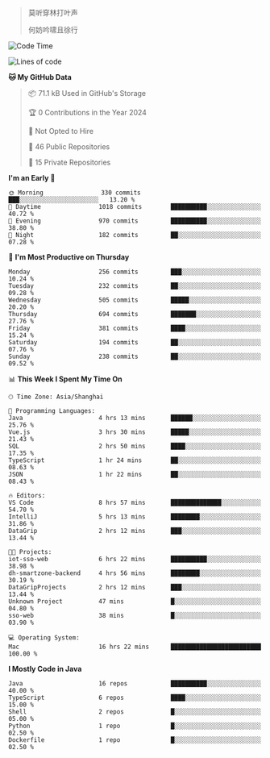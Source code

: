 > 莫听穿林打叶声
> 
> 何妨吟啸且徐行

<!-- ![Github Stats](https://github-readme-stats.vercel.app/api?username=catch6&count_private=true&show_icons=true&theme=gruvbox) -->

<!-- ![Top Langs](https://github-readme-stats.vercel.app/api/top-langs/?username=catch6&layout=compact) -->

<!--START_SECTION:waka-->
![Code Time](http://img.shields.io/badge/Code%20Time-688%20hrs%203%20mins-blue)

![Lines of code](https://img.shields.io/badge/From%20Hello%20World%20I%27ve%20Written-9.3%20million%20lines%20of%20code-blue)

**🐱 My GitHub Data** 

> 📦 71.1 kB Used in GitHub's Storage 
 > 
> 🏆 0 Contributions in the Year 2024
 > 
> 🚫 Not Opted to Hire
 > 
> 📜 46 Public Repositories 
 > 
> 🔑 15 Private Repositories 
 > 
**I'm an Early 🐤** 

```text
🌞 Morning                330 commits         ███░░░░░░░░░░░░░░░░░░░░░░   13.20 % 
🌆 Daytime                1018 commits        ██████████░░░░░░░░░░░░░░░   40.72 % 
🌃 Evening                970 commits         ██████████░░░░░░░░░░░░░░░   38.80 % 
🌙 Night                  182 commits         ██░░░░░░░░░░░░░░░░░░░░░░░   07.28 % 
```
📅 **I'm Most Productive on Thursday** 

```text
Monday                   256 commits         ███░░░░░░░░░░░░░░░░░░░░░░   10.24 % 
Tuesday                  232 commits         ██░░░░░░░░░░░░░░░░░░░░░░░   09.28 % 
Wednesday                505 commits         █████░░░░░░░░░░░░░░░░░░░░   20.20 % 
Thursday                 694 commits         ███████░░░░░░░░░░░░░░░░░░   27.76 % 
Friday                   381 commits         ████░░░░░░░░░░░░░░░░░░░░░   15.24 % 
Saturday                 194 commits         ██░░░░░░░░░░░░░░░░░░░░░░░   07.76 % 
Sunday                   238 commits         ██░░░░░░░░░░░░░░░░░░░░░░░   09.52 % 
```


📊 **This Week I Spent My Time On** 

```text
🕑︎ Time Zone: Asia/Shanghai

💬 Programming Languages: 
Java                     4 hrs 13 mins       ██████░░░░░░░░░░░░░░░░░░░   25.76 % 
Vue.js                   3 hrs 30 mins       █████░░░░░░░░░░░░░░░░░░░░   21.43 % 
SQL                      2 hrs 50 mins       ████░░░░░░░░░░░░░░░░░░░░░   17.35 % 
TypeScript               1 hr 24 mins        ██░░░░░░░░░░░░░░░░░░░░░░░   08.63 % 
JSON                     1 hr 22 mins        ██░░░░░░░░░░░░░░░░░░░░░░░   08.43 % 

🔥 Editors: 
VS Code                  8 hrs 57 mins       ██████████████░░░░░░░░░░░   54.70 % 
IntelliJ                 5 hrs 13 mins       ████████░░░░░░░░░░░░░░░░░   31.86 % 
DataGrip                 2 hrs 12 mins       ███░░░░░░░░░░░░░░░░░░░░░░   13.44 % 

🐱‍💻 Projects: 
iot-sso-web              6 hrs 22 mins       ██████████░░░░░░░░░░░░░░░   38.98 % 
dh-smartzone-backend     4 hrs 56 mins       ████████░░░░░░░░░░░░░░░░░   30.19 % 
DataGripProjects         2 hrs 12 mins       ███░░░░░░░░░░░░░░░░░░░░░░   13.44 % 
Unknown Project          47 mins             █░░░░░░░░░░░░░░░░░░░░░░░░   04.80 % 
sso-web                  38 mins             █░░░░░░░░░░░░░░░░░░░░░░░░   03.90 % 

💻 Operating System: 
Mac                      16 hrs 22 mins      █████████████████████████   100.00 % 
```

**I Mostly Code in Java** 

```text
Java                     16 repos            ██████████░░░░░░░░░░░░░░░   40.00 % 
TypeScript               6 repos             ████░░░░░░░░░░░░░░░░░░░░░   15.00 % 
Shell                    2 repos             █░░░░░░░░░░░░░░░░░░░░░░░░   05.00 % 
Python                   1 repo              █░░░░░░░░░░░░░░░░░░░░░░░░   02.50 % 
Dockerfile               1 repo              █░░░░░░░░░░░░░░░░░░░░░░░░   02.50 % 
```




<!--END_SECTION:waka-->
